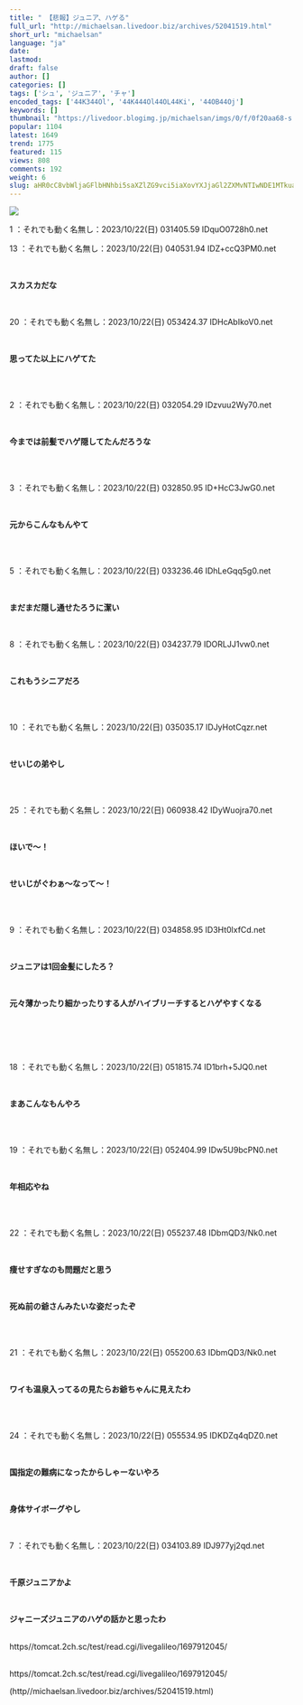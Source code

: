 ```yaml
---
title: " 【悲報】ジュニア、ハゲる"
full_url: "http://michaelsan.livedoor.biz/archives/52041519.html"
short_url: "michaelsan"
language: "ja"
date: 
lastmod: 
draft: false
author: []
categories: []
tags: ['シュ', 'ジュニア', 'チャ']
encoded_tags: ['44K344Ol', '44K444Ol44OL44Ki', '44OB44Oj']
keywords: []
thumbnail: "https://livedoor.blogimg.jp/michaelsan/imgs/0/f/0f20aa68-s.jpg"
popular: 1104
latest: 1649
trend: 1775
featured: 115
views: 808
comments: 192
weight: 6
slug: aHR0cC8vbWljaGFlbHNhbi5saXZlZG9vci5iaXovYXJjaGl2ZXMvNTIwNDE1MTkuaHRtbA==
---
```


![](https://livedoor.blogimg.jp/michaelsan/imgs/0/f/0f20aa68-s.jpg)

<div><p>1 ：それでも動く名無し：2023/10/22(日) 031405.59 IDquO0728h0.net</p><p>13 ：それでも動く名無し：2023/10/22(日) 040531.94 IDZ+ccQ3PM0.net</p><br><b><p>スカスカだな</p></b><br><p>20 ：それでも動く名無し：2023/10/22(日) 053424.37 IDHcAbIkoV0.net</p><br><b><p>思ってた以上にハゲてた<br></p><br></b><br><p>2 ：それでも動く名無し：2023/10/22(日) 032054.29 IDzvuu2Wy70.net</p><br><b><p>今までは前髪でハゲ隠してたんだろうな</p><br></b><br><p>3 ：それでも動く名無し：2023/10/22(日) 032850.95 ID+HcC3JwG0.net</p><br><b><p>元からこんなもんやて</p><br></b><br><p>5 ：それでも動く名無し：2023/10/22(日) 033236.46 IDhLeGqq5g0.net</p><p><p><br></p></p><p><b>まだまだ隠し通せたろうに潔い<br></b></p><br><p>8 ：それでも動く名無し：2023/10/22(日) 034237.79 IDORLJJ1vw0.net</p><br><b><p>これもうシニアだろ</p><br></b><br><p>10 ：それでも動く名無し：2023/10/22(日) 035035.17 IDJyHotCqzr.net</p><br><b><p>せいじの弟やし<br></p><br></b><br><p>25 ：それでも動く名無し：2023/10/22(日) 060938.42 IDyWuojra70.net</p><br><p><b><p>ほいで〜！</p></b></p><p><b><p><br></p></b></p><b><p>せいじがぐわぁ〜なって〜！</p><br></b><br><p>9 ：それでも動く名無し：2023/10/22(日) 034858.95 ID3Ht0lxfCd.net</p><br><p><b><p><p>ジュニアは1回金髪にしたろ？</p></p></b></p><p><b><p><p><br></p></p></b></p><b><p><p>元々薄かったり細かったりする人がハイブリーチするとハゲやすくなる</p><br></p><br></b><br><p>18 ：それでも動く名無し：2023/10/22(日) 051815.74 ID1brh+5JQ0.net</p><br><b><p>まあこんなもんやろ<br></p><br></b><br><p>19 ：それでも動く名無し：2023/10/22(日) 052404.99 IDw5U9bcPN0.net</p><p><p><br></p></p><b><p>年相応やね</p><br></b><br><p>22 ：それでも動く名無し：2023/10/22(日) 055237.48 IDbmQD3/Nk0.net</p><br><p><b><p>痩せすぎなのも問題だと思う</p></b></p><p><b><p><br></p></b></p><b><p>死ぬ前の爺さんみたいな姿だったぞ</p><br></b><br><p>21 ：それでも動く名無し：2023/10/22(日) 055200.63 IDbmQD3/Nk0.net</p><br><b><p>ワイも温泉入ってるの見たらお爺ちゃんに見えたわ</p><br></b><br><p>24 ：それでも動く名無し：2023/10/22(日) 055534.95 IDKDZq4qDZ0.net</p><br><p><b><p>国指定の難病になったからしゃーないやろ</p></b></p><p><b><p><br></p></b></p><p><b><p>身体サイボーグやし</p></b></p><br><p>7 ：それでも動く名無し：2023/10/22(日) 034103.89 IDJ977yj2qd.net</p><br><p><b><p>千原ジュニアかよ</p></b></p><p><b><p><br></p></b></p><b><p>ジャニーズジュニアのハゲの話かと思ったわ</p></b><br>https//tomcat.2ch.sc/test/read.cgi/livegalileo/1697912045/<br><br clear='all'> <p id='a6850dc6aefc0d5bbff2bea180d92d89'> </p> <p id='a6850dc6aefc0d5bbff2bea180d92d89'> </p> <p class='alistcloud-container-6795'></p> <p>https//tomcat.2ch.sc/test/read.cgi/livegalileo/1697912045/</p></div>

(http//michaelsan.livedoor.biz/archives/52041519.html)
